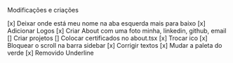 Modificações e criações

[x] Deixar onde está meu nome na aba esquerda mais para baixo
[x] Adicionar Logos
[x] Criar About com uma foto minha, linkedin, github, email
[] Criar projetos
[] Colocar certificados no about.tsx
[x] Trocar ico
[x] Bloquear o scroll na barra sidebar
[x] Corrigir textos
[x] Mudar a paleta do verde
[x] Removido Underline